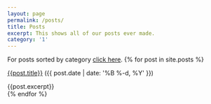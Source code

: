 ```yaml
---
layout: page
permalink: /posts/
title: Posts
excerpt: This shows all of our posts ever made.
category: '1'
---
```

For posts sorted by category [click here](/categories/).
{% for post in site.posts %}
<div class='PostBlock'> <p><a href='{{post.url}}'>{{post.title}}</a>    ({{ post.date | date: '%B %-d, %Y' }})</p>
{{post.excerpt}} </div>
{% endfor %}
